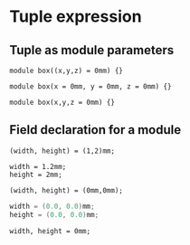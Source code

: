 
# Tuple expression

## Tuple as module parameters

```µCAD,parameters.A#fail
module box((x,y,z) = 0mm) {}
```

```µCAD,parameters.B
module box(x = 0mm, y = 0mm, z = 0mm) {}
```

```µCAD,parameters.C#fail
module box(x,y,z = 0mm) {}
```

## Field declaration for a module

```µCAD,fields.A#fail
(width, height) = (1,2)mm;
```

```µCAD,fields.B
width = 1.2mm;
height = 2mm;
```

```µCAD,fields.C#fail
(width, height) = (0mm,0mm);
```

```µCAD,fields.D
width = (0.0, 0.0)mm;
height = (0.0, 0.0)mm;
```

```µCAD,fields.E#fail
width, height = 0mm;
```
